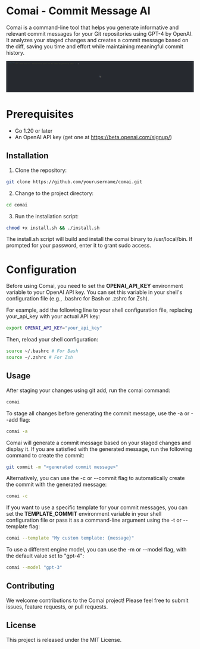 # Comai - Commit Message AI

Comai is a command-line tool that helps you generate informative and relevant commit messages for your Git repositories using GPT-4 by OpenAI. It analyzes your staged changes and creates a commit message based on the diff, saving you time and effort while maintaining meaningful commit history.

![ScreenShoot](comai.gif)

# Prerequisites

- Go 1.20 or later
- An OpenAI API key (get one at https://beta.openai.com/signup/)

## Installation

1. Clone the repository:

```bash
git clone https://github.com/yourusername/comai.git
```

2. Change to the project directory:

```bash
cd comai
```

3. Run the installation script:

```bash
chmod +x install.sh && ./install.sh
```

The install.sh script will build and install the comai binary to /usr/local/bin. If prompted for your password, enter it to grant sudo access.

# Configuration

Before using Comai, you need to set the **OPENAI_API_KEY** environment variable to your OpenAI API key. You can set this variable in your shell's configuration file (e.g., .bashrc for Bash or .zshrc for Zsh).

For example, add the following line to your shell configuration file, replacing your_api_key with your actual API key:

```bash
export OPENAI_API_KEY="your_api_key"
```

Then, reload your shell configuration:

```bash
source ~/.bashrc # For Bash
source ~/.zshrc # For Zsh
```

## Usage

After staging your changes using git add, run the comai command:

```bash
comai
```

To stage all changes before generating the commit message, use the -a or --add flag:

```bash
comai -a
```

Comai will generate a commit message based on your staged changes and display it. If you are satisfied with the generated message, run the following command to create the commit:

```bash
git commit -m "<generated commit message>"
```

Alternatively, you can use the -c or --commit flag to automatically create the commit with the generated message:

```bash
comai -c
```

If you want to use a specific template for your commit messages, you can set the **TEMPLATE_COMMIT** environment variable in your shell configuration file or pass it as a command-line argument using the -t or --template flag:

```bash
comai --template "My custom template: {message}"
```

To use a different engine model, you can use the -m or --model flag, with the default value set to "gpt-4":

```bash
comai --model "gpt-3"
```

## Contributing

We welcome contributions to the Comai project! Please feel free to submit issues, feature requests, or pull requests.

## License

This project is released under the MIT License.
